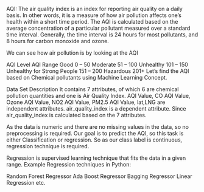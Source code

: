 AQI: The air quality index is an index for reporting air quality on a daily basis.  In other words, it is a measure of how air pollution affects one’s health within a short time period. The AQI is calculated based on the average concentration of a particular pollutant measured over a standard time interval. Generally, the time interval is 24 hours for most pollutants, and 8 hours for carbon monoxide and ozone.

We can see how air pollution is by looking at the AQI

AQI Level	AQI Range
Good	0 – 50
Moderate	51 – 100
Unhealthy	101 – 150
Unhealthy for Strong People	151 – 200
Hazardous	201+
Let’s find the AQI based on Chemical pollutants using Machine Learning Concept. 

Data Set Description
It contains 7 attributes, of which 6 are chemical pollution quantities and one is Air Quality Index. AQI Value, CO AQI Value, Ozone AQI Value, NO2 AQI Value, PM2.5 AQI Value, lat,LNG are independent attributes. air_quality_index is a dependent attribute. Since air_quality_index is calculated based on the 7 attributes.

As the data is numeric and there are no missing values in the data, so no preprocessing is required. Our goal is to predict the AQI, so this task is either Classification or regression. So as our class label is continuous, regression technique is required.

Regression is supervised learning technique that fits the data in a given range. Example Regression techniques in Python:

Random Forest Regressor
Ada Boost Regressor
Bagging Regressor
Linear Regression etc.
